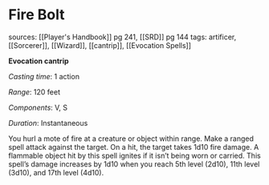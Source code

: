 # Fire Bolt
sources: [[Player's Handbook]] pg 241, [[SRD]] pg 144
tags: artificer, [[Sorcerer]], [[Wizard]], [[cantrip]], [[Evocation Spells]]

**Evocation cantrip**

*Casting time*: 1 action

*Range*: 120 feet

*Components*: V, S

*Duration*: Instantaneous

You hurl a mote of fire at a creature or object within range. Make a ranged spell attack against the target. On a hit, the target takes 1d10 fire damage. A flammable object hit by this spell ignites if it isn’t being worn or carried. This spell’s damage increases by 1d10 when you reach 5th level (2d10), 11th level (3d10), and 17th level (4d10).
